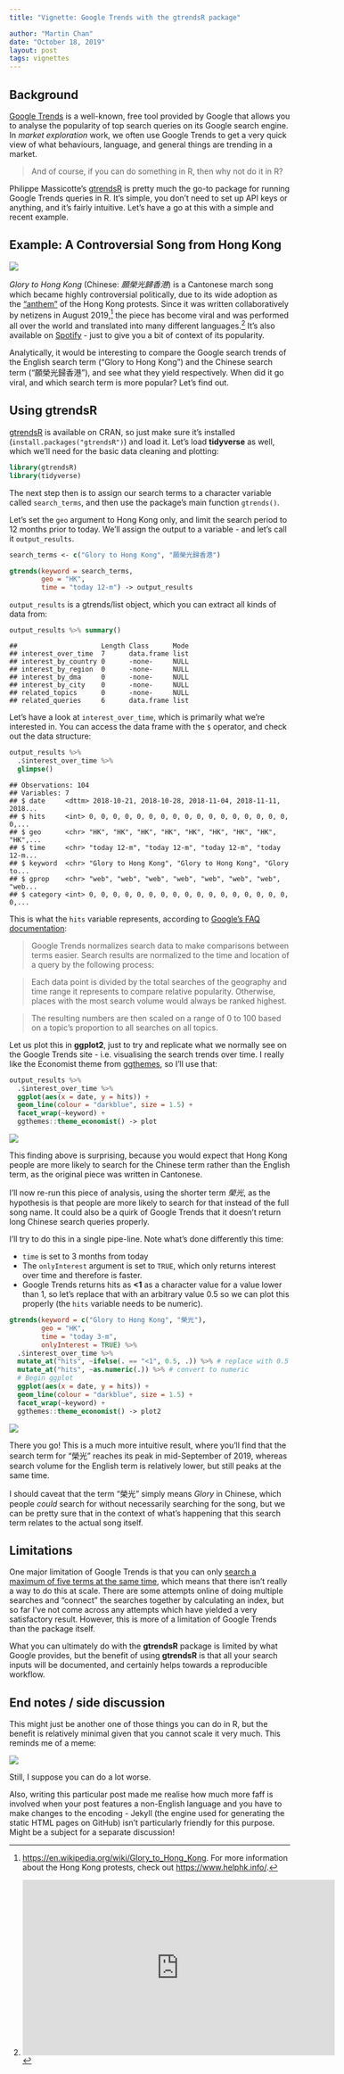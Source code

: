 ```yaml
---
title: "Vignette: Google Trends with the gtrendsR package"

author: "Martin Chan"
date: "October 18, 2019"
layout: post
tags: vignettes
---
```



<section class="main-content">
<div id="background" class="section level2">
<h2>Background</h2>
<p><a href="https://trends.google.com">Google Trends</a> is a well-known, free tool provided by Google that allows you to analyse the popularity of top search queries on its Google search engine. In <em>market exploration</em> work, we often use Google Trends to get a very quick view of what behaviours, language, and general things are trending in a market.</p>
<blockquote>
<p>And of course, if you can do something in R, then why not do it in R?</p>
</blockquote>
<p>Philippe Massicotte’s <a href="https://github.com/PMassicotte/gtrendsR">gtrendsR</a> is pretty much the go-to package for running Google Trends queries in R. It’s simple, you don’t need to set up API keys or anything, and it’s fairly intuitive. Let’s have a go at this with a simple and recent example.</p>
</div>
<div id="example-a-controversial-song-from-hong-kong" class="section level2">
<h2>Example: A Controversial Song from Hong Kong</h2>
<p><img src="https://liberty4hk.github.io/img/music/glory-to-hk.jpg"></p>
<p><em>Glory to Hong Kong</em> (Chinese: <em>願榮光歸香港</em>) is a Cantonese march song which became highly controversial politically, due to its wide adoption as the <a href="https://www.youtube.com/watch?v=dY_hkbVQA20">“anthem”</a> of the Hong Kong protests. Since it was written collaboratively by netizens in August 2019,<a href="#fn1" class="footnote-ref" id="fnref1"><sup>1</sup></a> the piece has become viral and was performed all over the world and translated into many different languages.<a href="#fn2" class="footnote-ref" id="fnref2"><sup>2</sup></a> It’s also available on <a href="https://open.spotify.com/album/0o0tKVV8rtkDjydBjx7h6S">Spotify</a> - just to give you a bit of context of its popularity.</p>
<p>Analytically, it would be interesting to compare the Google search trends of the English search term (“Glory to Hong Kong”) and the Chinese search term (“願榮光歸香港”), and see what they yield respectively. When did it go viral, and which search term is more popular? Let’s find out.</p>
</div>
<div id="using-gtrendsr" class="section level2">
<h2>Using gtrendsR</h2>
<p><a href="https://github.com/PMassicotte/gtrendsR">gtrendsR</a> is available on CRAN, so just make sure it’s installed (<code>install.packages("gtrendsR")</code>) and load it. Let’s load <strong>tidyverse</strong> as well, which we’ll need for the basic data cleaning and plotting:</p>
<div class="sourceCode" id="cb1"><pre class="sourceCode r"><code class="sourceCode r"><span class="sourceLine" id="cb1-1" title="1"><span class="kw">library</span>(gtrendsR)</span>
<span class="sourceLine" id="cb1-2" title="2"><span class="kw">library</span>(tidyverse)</span></code></pre></div>
<p>The next step then is to assign our search terms to a character variable called <code>search_terms</code>, and then use the package’s main function <code>gtrends()</code>.</p>
<p>Let’s set the <code>geo</code> argument to Hong Kong only, and limit the search period to 12 months prior to today. We’ll assign the output to a variable - and let’s call it <code>output_results</code>.</p>
<div class="sourceCode" id="cb2"><pre class="sourceCode r"><code class="sourceCode r"><span class="sourceLine" id="cb2-1" title="1">search_terms &lt;-<span class="st"> </span><span class="kw">c</span>(<span class="st">&quot;Glory to Hong Kong&quot;</span>, <span class="st">&quot;願榮光歸香港&quot;</span>)</span>
<span class="sourceLine" id="cb2-2" title="2"></span>
<span class="sourceLine" id="cb2-3" title="3"><span class="kw">gtrends</span>(<span class="dt">keyword =</span> search_terms,</span>
<span class="sourceLine" id="cb2-4" title="4">        <span class="dt">geo =</span> <span class="st">&quot;HK&quot;</span>,</span>
<span class="sourceLine" id="cb2-5" title="5">        <span class="dt">time =</span> <span class="st">&quot;today 12-m&quot;</span>) -&gt;<span class="st"> </span>output_results</span></code></pre></div>
<p><code>output_results</code> is a gtrends/list object, which you can extract all kinds of data from:</p>
<div class="sourceCode" id="cb3"><pre class="sourceCode r"><code class="sourceCode r"><a class="sourceLine" id="cb3-1" title="1">output_results <span class="op">%&gt;%</span><span class="st"> </span><span class="kw">summary</span>()</a></code></pre></div>
<pre><code>##                     Length Class      Mode
## interest_over_time  7      data.frame list
## interest_by_country 0      -none-     NULL
## interest_by_region  0      -none-     NULL
## interest_by_dma     0      -none-     NULL
## interest_by_city    0      -none-     NULL
## related_topics      0      -none-     NULL
## related_queries     6      data.frame list</code></pre>
<p>Let’s have a look at <code>interest_over_time</code>, which is primarily what we’re interested in. You can access the data frame with the <code>$</code> operator, and check out the data structure:</p>
<div class="sourceCode" id="cb5"><pre class="sourceCode r"><code class="sourceCode r"><span class="sourceLine" id="cb5-1" title="1">output_results <span class="op">%&gt;%</span><span class="st"> </span></span>
<span class="sourceLine" id="cb5-2" title="2"><span class="st">  </span>.<span class="op">$</span>interest_over_time <span class="op">%&gt;%</span></span>
<span class="sourceLine" id="cb5-3" title="3"><span class="st">  </span><span class="kw">glimpse</span>()</span></code></pre></div>
<pre><code>## Observations: 104
## Variables: 7
## $ date     &lt;dttm&gt; 2018-10-21, 2018-10-28, 2018-11-04, 2018-11-11, 2018...
## $ hits     &lt;int&gt; 0, 0, 0, 0, 0, 0, 0, 0, 0, 0, 0, 0, 0, 0, 0, 0, 0, 0,...
## $ geo      &lt;chr&gt; &quot;HK&quot;, &quot;HK&quot;, &quot;HK&quot;, &quot;HK&quot;, &quot;HK&quot;, &quot;HK&quot;, &quot;HK&quot;, &quot;HK&quot;, &quot;HK&quot;,...
## $ time     &lt;chr&gt; &quot;today 12-m&quot;, &quot;today 12-m&quot;, &quot;today 12-m&quot;, &quot;today 12-m...
## $ keyword  &lt;chr&gt; &quot;Glory to Hong Kong&quot;, &quot;Glory to Hong Kong&quot;, &quot;Glory to...
## $ gprop    &lt;chr&gt; &quot;web&quot;, &quot;web&quot;, &quot;web&quot;, &quot;web&quot;, &quot;web&quot;, &quot;web&quot;, &quot;web&quot;, &quot;web...
## $ category &lt;int&gt; 0, 0, 0, 0, 0, 0, 0, 0, 0, 0, 0, 0, 0, 0, 0, 0, 0, 0,...</code></pre>
<p>This is what the <code>hits</code> variable represents, according to <a href="https://support.google.com/trends/answer/4365533?hl=en">Google’s FAQ documentation</a>:</p>
<blockquote>
<p>Google Trends normalizes search data to make comparisons between terms easier. Search results are normalized to the time and location of a query by the following process:</p>
</blockquote>
<blockquote>
<p>Each data point is divided by the total searches of the geography and time range it represents to compare relative popularity. Otherwise, places with the most search volume would always be ranked highest.</p>
</blockquote>
<blockquote>
<p>The resulting numbers are then scaled on a range of 0 to 100 based on a topic’s proportion to all searches on all topics.</p>
</blockquote>
<p>Let us plot this in <strong>ggplot2</strong>, just to try and replicate what we normally see on the Google Trends site - i.e. visualising the search trends over time. I really like the Economist theme from <a href="https://yutannihilation.github.io/allYourFigureAreBelongToUs/ggthemes/">ggthemes</a>, so I’ll use that:</p>
<div class="sourceCode" id="cb7"><pre class="sourceCode r"><code class="sourceCode r"><span class="sourceLine" id="cb7-1" title="1">output_results <span class="op">%&gt;%</span></span>
<span class="sourceLine" id="cb7-2" title="2"><span class="st">  </span>.<span class="op">$</span>interest_over_time <span class="op">%&gt;%</span></span>
<span class="sourceLine" id="cb7-3" title="3"><span class="st">  </span><span class="kw">ggplot</span>(<span class="kw">aes</span>(<span class="dt">x =</span> date, <span class="dt">y =</span> hits)) <span class="op">+</span></span>
<span class="sourceLine" id="cb7-4" title="4"><span class="st">  </span><span class="kw">geom_line</span>(<span class="dt">colour =</span> <span class="st">&quot;darkblue&quot;</span>, <span class="dt">size =</span> <span class="fl">1.5</span>) <span class="op">+</span></span>
<span class="sourceLine" id="cb7-5" title="5"><span class="st">  </span><span class="kw">facet_wrap</span>(<span class="op">~</span>keyword) <span class="op">+</span></span>
<span class="sourceLine" id="cb7-6" title="6"><span class="st">  </span>ggthemes<span class="op">::</span><span class="kw">theme_economist</span>() -&gt;<span class="st"> </span>plot</span></code></pre></div>
<p><img src="https://martinctc.github.io/blog/images/gtrendsr-1.png"></p>
<p>This finding above is surprising, because you would expect that Hong Kong people are more likely to search for the Chinese term rather than the English term, as the original piece was written in Cantonese.</p>
<p>I’ll now re-run this piece of analysis, using the shorter term <em>榮光</em>, as the hypothesis is that people are more likely to search for that instead of the full song name. It could also be a quirk of Google Trends that it doesn’t return long Chinese search queries properly.</p>
<p>I’ll try to do this in a single pipe-line. Note what’s done differently this time:</p>
<ul>
<li><code>time</code> is set to 3 months from today</li>
<li>The <code>onlyInterest</code> argument is set to <code>TRUE</code>, which only returns interest over time and therefore is faster.</li>
<li>Google Trends returns hits as <strong>&lt;1</strong> as a character value for a value lower than 1, so let’s replace that with an arbitrary value 0.5 so we can plot this properly (the <code>hits</code> variable needs to be numeric).</li>
</ul>
<div class="sourceCode" id="cb8"><pre class="sourceCode r"><code class="sourceCode r"><span class="sourceLine" id="cb8-1" title="1"><span class="kw">gtrends</span>(<span class="dt">keyword =</span> <span class="kw">c</span>(<span class="st">&quot;Glory to Hong Kong&quot;</span>, <span class="st">&quot;榮光&quot;</span>),</span>
<span class="sourceLine" id="cb8-2" title="2">        <span class="dt">geo =</span> <span class="st">&quot;HK&quot;</span>,</span>
<span class="sourceLine" id="cb8-3" title="3">        <span class="dt">time =</span> <span class="st">&quot;today 3-m&quot;</span>,</span>
<span class="sourceLine" id="cb8-4" title="4">        <span class="dt">onlyInterest =</span> <span class="ot">TRUE</span>) <span class="op">%&gt;%</span></span>
<span class="sourceLine" id="cb8-5" title="5"><span class="st">  </span>.<span class="op">$</span>interest_over_time <span class="op">%&gt;%</span></span>
<span class="sourceLine" id="cb8-6" title="6"><span class="st">  </span><span class="kw">mutate_at</span>(<span class="st">&quot;hits&quot;</span>, <span class="op">~</span><span class="kw">ifelse</span>(. <span class="op">==</span><span class="st"> &quot;&lt;1&quot;</span>, <span class="fl">0.5</span>, .)) <span class="op">%&gt;%</span><span class="st"> </span><span class="co"># replace with 0.5</span></span>
<span class="sourceLine" id="cb8-7" title="7"><span class="st">  </span><span class="kw">mutate_at</span>(<span class="st">&quot;hits&quot;</span>, <span class="op">~</span><span class="kw">as.numeric</span>(.)) <span class="op">%&gt;%</span><span class="st"> </span><span class="co"># convert to numeric</span></span>
<span class="sourceLine" id="cb8-8" title="8"><span class="st">  </span><span class="co"># Begin ggplot</span></span>
<span class="sourceLine" id="cb8-9" title="9"><span class="st">  </span><span class="kw">ggplot</span>(<span class="kw">aes</span>(<span class="dt">x =</span> date, <span class="dt">y =</span> hits)) <span class="op">+</span></span>
<span class="sourceLine" id="cb8-10" title="10"><span class="st">  </span><span class="kw">geom_line</span>(<span class="dt">colour =</span> <span class="st">&quot;darkblue&quot;</span>, <span class="dt">size =</span> <span class="fl">1.5</span>) <span class="op">+</span></span>
<span class="sourceLine" id="cb8-11" title="11"><span class="st">  </span><span class="kw">facet_wrap</span>(<span class="op">~</span>keyword) <span class="op">+</span></span>
<span class="sourceLine" id="cb8-12" title="12"><span class="st">  </span>ggthemes<span class="op">::</span><span class="kw">theme_economist</span>() -&gt;<span class="st"> </span>plot2</span></code></pre></div>
<p><img src="https://martinctc.github.io/blog/images/gtrendsr-2.png"></p>
<p>There you go! This is a much more intuitive result, where you’ll find that the search term for “榮光” reaches its peak in mid-September of 2019, whereas search volume for the English term is relatively lower, but still peaks at the same time.</p>
<p>I should caveat that the term “榮光” simply means <em>Glory</em> in Chinese, which people <em>could</em> search for without necessarily searching for the song, but we can be pretty sure that in the context of what’s happening that this search term relates to the actual song itself.</p>
</div>
<div id="limitations" class="section level2">
<h2>Limitations</h2>
<p>One major limitation of Google Trends is that you can only <a href="https://stackoverflow.com/questions/45700811/google-trends-api-more-than-5-search-terms-in-the-csv-file">search a maximum of five terms at the same time</a>, which means that there isn’t really a way to do this at scale. There are some attempts online of doing multiple searches and “connect” the searches together by calculating an index, but so far I’ve not come across any attempts which have yielded a very satisfactory result. However, this is more of a limitation of Google Trends than the package itself.</p>
<p>What you can ultimately do with the <strong>gtrendsR</strong> package is limited by what Google provides, but the benefit of using <strong>gtrendsR</strong> is that all your search inputs will be documented, and certainly helps towards a reproducible workflow.</p>
</div>
<div id="end-notes-side-discussion" class="section level2">
<h2>End notes / side discussion</h2>
<p>This might just be another one of those things you can do in R, but the benefit is relatively minimal given that you cannot scale it very much. This reminds me of a meme:</p>
<p><img src="https://raw.githubusercontent.com/martinctc/blog/master/images/ian-malcolm.jpeg"></p>
<p>Still, I suppose you can do a lot worse.</p>
<p>Also, writing this particular post made me realise how much more faff is involved when your post features a non-English language and you have to make changes to the encoding - Jekyll (the engine used for generating the static HTML pages on GitHub) isn’t particularly friendly for this purpose. Might be a subject for a separate discussion!</p>
</div>
<div class="footnotes">
<hr />
<ol>
<li id="fn1"><p><a href="https://en.wikipedia.org/wiki/Glory_to_Hong_Kong" class="uri">https://en.wikipedia.org/wiki/Glory_to_Hong_Kong</a>. For more information about the Hong Kong protests, check out <a href="https://www.helphk.info/" class="uri">https://www.helphk.info/</a>.<a href="#fnref1" class="footnote-back">↩</a></p></li>
<li id="fn2"><p><iframe width="560" height="315" src="https://www.youtube.com/embed/7y5JOd7jWqk" frameborder="0" allow="accelerometer; autoplay; encrypted-media; gyroscope; picture-in-picture" allowfullscreen></iframe><a href="#fnref2" class="footnote-back">↩</a></p></li>
</ol>
</div>
</section>
